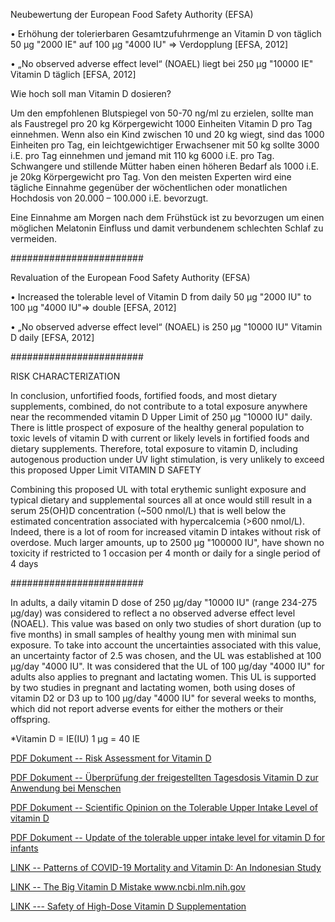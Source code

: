 
Neubewertung der European Food Safety Authority (EFSA)

• Erhöhung der tolerierbaren Gesamtzufuhrmenge an Vitamin D von täglich
50 µg "2000 IE" auf 100 µg "4000 IU" => Verdopplung [EFSA, 2012]

• „No observed adverse effect level“ (NOAEL) liegt bei 250 µg "10000 IE" Vitamin D
täglich [EFSA, 2012]

Wie hoch soll man Vitamin D dosieren?

Um den empfohlenen Blutspiegel von 50-70 ng/ml zu erzielen, sollte man als Faustregel pro 20 kg Körpergewicht 1000 Einheiten Vitamin D pro Tag einnehmen. Wenn also ein Kind zwischen 10 und 20 kg wiegt, sind das 1000 Einheiten pro Tag, ein leichtgewichtiger Erwachsener mit 50 kg sollte 3000 i.E. pro Tag einnehmen und jemand mit 110 kg 6000 i.E. pro Tag. Schwangere und stillende Mütter haben einen höheren Bedarf als 1000 i.E. je 20kg Körpergewicht pro Tag. Von den meisten Experten wird eine tägliche Einnahme gegenüber der wöchentlichen oder monatlichen Hochdosis von 20.000 – 100.000 i.E. bevorzugt.

Eine Einnahme am Morgen nach dem Frühstück ist zu bevorzugen um einen möglichen Melatonin Einfluss und damit verbundenem schlechten Schlaf zu vermeiden.

########################

Revaluation of the European Food Safety Authority (EFSA)

• Increased the tolerable level of Vitamin D from daily
50 µg "2000 IU" to 100 µg "4000 IU"=> double [EFSA, 2012]

• „No observed adverse effect level“ (NOAEL) is 250 µg "10000 IU" Vitamin D
daily [EFSA, 2012]

########################

RISK CHARACTERIZATION

In conclusion, unfortified foods, fortified foods, and most
dietary supplements, combined, do not contribute to a total exposure anywhere near 
the recommended vitamin D Upper Limit of 250 µg "10000 IU" daily. 
There is little prospect of exposure of the healthy general
population to toxic levels of vitamin D with current or likely
levels in fortified foods and dietary supplements. Therefore, total
exposure to vitamin D, including autogenous production under
UV light stimulation, is very unlikely to exceed this proposed Upper Limit VITAMIN D SAFETY

Combining this proposed UL with total erythemic sunlight
exposure and typical dietary and supplemental sources all at once
would still result in a serum 25(OH)D concentration (~500 nmol/L) 
that is well below the estimated concentration associated with hypercalcemia (>600 nmol/L). 
Indeed, there is a lot of room for increased vitamin D intakes without risk of overdose.
Much larger amounts, up to 2500 µg "100000 IU", have shown no toxicity if
restricted to 1 occasion per 4 month or daily for a single period of 4 days

########################

In adults, a daily vitamin D dose of 250 µg/day "10000 IU" (range 234-275 µg/day) was considered to reflect a
no observed adverse effect level (NOAEL). This value was based on only two studies of short
duration (up to five months) in small samples of healthy young men with minimal sun exposure. To
take into account the uncertainties associated with this value, an uncertainty factor of 2.5 was chosen,
and the UL was established at 100 µg/day "4000 IU". It was considered that the UL of 100 µg/day "4000 IU" for adults
also applies to pregnant and lactating women. This UL is supported by two studies in pregnant and
lactating women, both using doses of vitamin D2 or D3 up to 100 µg/day "4000 IU" for several weeks to months,
which did not report adverse events for either the mothers or their offspring.


*Vitamin D	= IE(IU)
    1 μg = 40 IE

<a href="https://github.com/vitaminsafety/Vitamin-D/blob/master/Risk%20assessment%20for%20vitamin%20D.pdf">PDF Dokument -- Risk Assessment for Vitamin D</a>

<a href="https://github.com/vitaminsafety/Vitamin-D/blob/master/Colecalciferol.pdf">PDF Dokument -- Überprüfung der freigestellten Tagesdosis Vitamin D zur Anwendung bei Menschen
</a>

<a href="https://github.com/vitaminsafety/Vitamin-D/blob/master/efsa2012.pdf">PDF Dokument -- Scientific Opinion on the Tolerable Upper Intake Level of vitamin D</a>

<a href="https://github.com/vitaminsafety/Vitamin-D/blob/master/efsa2018.pdf">PDF Dokument -- Update of the tolerable upper intake level for vitamin D for infants</a>

<a href="https://papers.ssrn.com/sol3/papers.cfm?abstract_id=3585561">LINK -- Patterns of COVID-19 Mortality and Vitamin D: An Indonesian Study</a>

<a href="https://www.ncbi.nlm.nih.gov/pmc/articles/PMC5541280/">LINK -- The Big Vitamin D Mistake www.ncbi.nlm.nih.gov</a>

<a href="https://www.vitad.org/tiki-index.php?page=10%2C000+IU+of+Vitamin+D+taken+daily+for+3+years+is+safe+%E2%80%93+RCT+Nov+2019">LINK --- Safety of High-Dose Vitamin D Supplementation</a>

